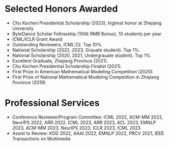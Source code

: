 # Selected Honors Awarded
- Chu Kochen Presidential Scholarship (2023), highest honor at Zhejiang University
- ByteDance Scholar Fellowship (100k RMB Bonus), 10 students per year
- ICML/ICLR Grant Award
- Outstanding Reviewers, ICML'22. Top 10%.
- National Scholarship (2022, 2023, Grauate student). Top 1%.
- National Scholarship (2020, 2021, Undergrauate student). Top 1%.
- Excellent Graduate, Zhejiang Province (2021). 
- Chu Kochen Presidential Scholarship Finalist (2021).
- First Prize in American Mathematical Modeling Competition (2020). 
- First Prize of National Mathematical Modeling Competition in Zhejiang Province (2019).

# Professional Services

- Conference Reviewer/Program Committee: ICML 2022, ACM-MM 2022, NeurIPS 2022, ARR 2022, ICML 2023, ARR 2023, ACL 2023, EMNLP 2023, ACM-MM 2023, NeurIPS 2023, ICLR 2023, ICML 2023
- Assist to Review: KDD 2022, AAAI 2022, EMNLP 2022, PRCV 2021, IEEE Transactions on Multimedia

